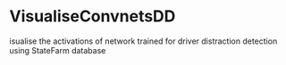 # VisualiseConvnetsDD
isualise the activations of network trained for driver distraction detection using StateFarm database 
